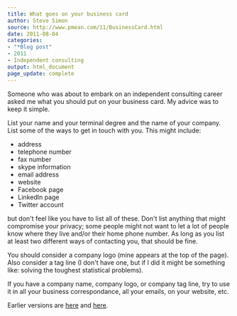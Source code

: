 ```yaml
---
title: What goes on your business card
author: Steve Simon
source: http://www.pmean.com/11/BusinessCard.html
date: 2011-08-04
categories:
- "*Blog post"
- 2011
- Independent consulting
output: html_document
page_update: complete
---
```


Someone who was about to embark on an independent consulting career asked me what you should put on your business card. My advice was to keep it simple.

<!---More--->

List your name and your terminal degree and the name of your company. List some of the ways to get in touch with you. This might include:

+ address
+ telephone number
+ fax number
+ skype information
+ email address
+ website
+ Facebook page
+ LinkedIn page
+ Twitter account

but don't feel like you have to list all of these. Don't list anything that might compromise your privacy; some people might not want to let a lot of people know where they live and/or their home phone number. As long as you list at least two different ways of contacting you, that should be fine.

You should consider a company logo (mine appears at the top of the page). Also consider a tag line (I don't have one, but if I did it might be something like: solving the toughest statistical problems).

If you have a company name, company logo, or company tag line, try to use it in all your business correspondance, all your emails, on your website, etc.

Earlier versions are [here][sim1] and [here][sim2].

[sim1]: http://www.pmean.com/11/BusinessCard.html
[sim2]: http://new.pmean.com/business-card/
